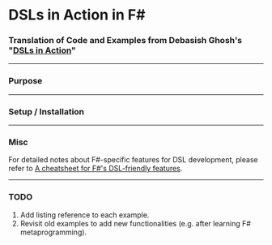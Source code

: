DSLs in Action in F#
===
### Translation of Code and Examples from Debasish Ghosh's "[DSLs in Action](http://www.manning.com/ghosh/)" ###

---

### Purpose ###

---

### Setup / Installation ###

---

### Misc ###

For detailed notes about F#-specific features for DSL development, please refer to [A cheatsheet for F#'s DSL-friendly features](DSLCheatsheet.md).

---
### TODO ###

1. Add listing reference to each example.
2. Revisit old examples to add new functionalities (e.g. after learning F# metaprogramming).